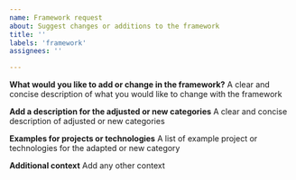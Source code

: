 ```yaml
---
name: Framework request
about: Suggest changes or additions to the framework
title: ''
labels: 'framework'
assignees: ''

---
```


**What would you like to add or change in the framework?**
A clear and concise description of what you would like to change with the framework

**Add a description for the adjusted or new categories**
A clear and concise description of adjusted or new categories

**Examples for projects or technologies**
A list of example project or technologies for the adapted or new category

**Additional context**
Add any other context
